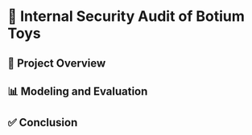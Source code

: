# 🔐 Internal Security Audit of Botium Toys
## 📘 Project Overview
## 📊 Modeling and Evaluation
## ✅ Conclusion

